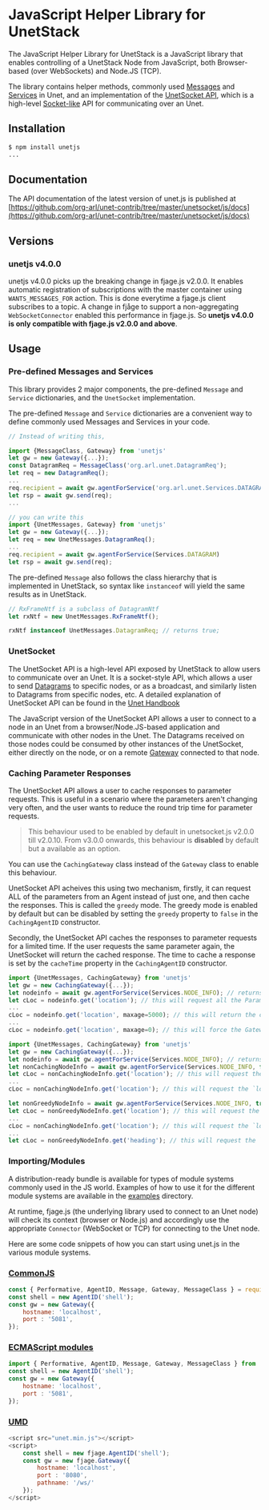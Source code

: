 # JavaScript Helper Library for UnetStack

The JavaScript Helper Library for UnetStack is a JavaScript library that enables controlling of a UnetStack Node from JavaScript, both Browser-based (over WebSockets) and Node.JS (TCP).

The library contains helper methods, commonly used [Messages](https://fjage.readthedocs.io/en/latest/messages.html) and [Services](https://fjage.readthedocs.io/en/latest/services.html) in Unet, and an implementation of the [UnetSocket API](https://unetstack.net/handbook/unet-handbook_unetsocket_api.html), which is a high-level [Socket-like](https://en.wikipedia.org/wiki/Network_socket) API for communicating over an Unet.

## Installation

```sh
$ npm install unetjs
...
```

## Documentation

The API documentation of the latest version of unet.js is published at [https://github.com/org-arl/unet-contrib/tree/master/unetsocket/js/docs](https://github.com/org-arl/unet-contrib/tree/master/unetsocket/js/docs)

## Versions

### unetjs v4.0.0

unetjs v4.0.0 picks up the breaking change in fjage.js v2.0.0. It enables automatic registration of subscriptions with the master container using `WANTS_MESSAGES_FOR` action. This is done everytime a fjage.js client subscribes to a topic. A change in fjåge to support a non-aggregating `WebSocketConnector` enabled this performance in fjage.js. So **unetjs v4.0.0 is only compatible with fjage.js v2.0.0 and above**.

## Usage

### Pre-defined Messages and Services

This library provides 2 major components, the pre-defined `Message` and `Service` dictionaries, and the `UnetSocket` implementation.

The pre-defined `Message` and `Service` dictionaries are a convenient way to define commonly used Messages and Services in your code.

```js
// Instead of writing this,

import {MessageClass, Gateway} from 'unetjs'
let gw = new Gateway({...});
const DatagramReq = MessageClass('org.arl.unet.DatagramReq');
let req = new DatagramReq();
...
req.recipient = await gw.agentForService('org.arl.unet.Services.DATAGRAM')
let rsp = await gw.send(req);
...

// you can write this
import {UnetMessages, Gateway} from 'unetjs'
let gw = new Gateway({...});
let req = new UnetMessages.DatagramReq();
...
req.recipient = await gw.agentForService(Services.DATAGRAM)
let rsp = await gw.send(req);
```

The pre-defined `Message` also follows the class hierarchy that is implemented in UnetStack, so syntax like `instanceof` will yield the same results as in UnetStack.

```js
// RxFrameNtf is a subclass of DatagramNtf
let rxNtf = new UnetMessages.RxFrameNtf();

rxNtf instanceof UnetMessages.DatagramReq; // returns true;
```

### UnetSocket

The UnetSocket API is a high-level API exposed by UnetStack to allow users to communicate over an Unet. It is a socket-style API, which allows a user to send [Datagrams](https://unetstack.net/handbook/unet-handbook_datagram_service.html) to specific nodes, or as a broadcast, and similarly listen to Datagrams from specific nodes, etc. A detailed explanation of UnetSocket API can be found in the [Unet Handbook](https://unetstack.net/handbook/unet-handbook_unetsocket_api.html)

The JavaScript version of the UnetSocket API allows a user to connect to a node in an Unet from a browser/Node.JS-based application and communicate with other nodes in the Unet. The Datagrams received on those nodes could be consumed by other instances of the UnetSocket, either directly on the node, or on a remote [Gateway](https://fjage.readthedocs.io/en/latest/remote.html#interacting-with-agents-using-a-gateway) connected to that node.

### Caching Parameter Responses

The UnetSocket API allows a user to cache responses to parameter requests. This is useful in a scenario where the parameters aren't changing very often, and the user wants to reduce the round trip time for parameter requests.

> This behaviour used to be enabled by default in unetsocket.js v2.0.0 till v2.0.10. From v3.0.0 onwards, this behaviour is **disabled** by default but a available as an option.

You can use the `CachingGateway` class instead of the `Gateway` class to enable this behaviour.

UnetSocket API acheives this using two mechanism, firstly, it can request ALL of the parameters from an Agent instead of just one, and then cache the responses. This is called the `greedy` mode. The greedy mode is enabled by default but can be disabled by setting the `greedy` property to `false` in the `CachingAgentID` constructor.

Secondly, the UnetSocket API caches the responses to parameter requests for a limited time. If the user requests the same parameter again, the UnetSocket will return the cached response. The time to cache a response is set by the `cacheTime` property in the `CachingAgentID` constructor.

```js
import {UnetMessages, CachingGateway} from 'unetjs'
let gw = new CachingGateway({...});
let nodeinfo = await gw.agentForService(Services.NODE_INFO); // returns a CachingAgentID
let cLoc = nodeinfo.get('location'); // this will request all the Parameters from the Agent, and cache the responses.
...
cLoc = nodeinfo.get('location', maxage=5000); // this will return the cached response if it was called within 5000ms of the original request.
...
cLoc = nodeinfo.get('location', maxage=0); // this will force the Gateway to request the parameter again.
```

```js
import {UnetMessages, CachingGateway} from 'unetjs'
let gw = new CachingGateway({...});
let nodeinfo = await gw.agentForService(Services.NODE_INFO); // returns a CachingAgentID
let nonCachingNodeInfo = await gw.agentForService(Services.NODE_INFO, false); // returns an AgentID without caching (original fjage.js functionality).
let cLoc = nonCachingNodeInfo.get('location'); // this will request the `location` parameter from the Agent.
...
cLoc = nonCachingNodeInfo.get('location'); // this will request the `location` parameter from the Agent again.

let nonGreedyNodeInfo = await gw.agentForService(Services.NODE_INFO, true, false); // returns an CachingAgentID that's not greedy.
let cLoc = nonGreedyNodeInfo.get('location'); // this will request the `location` parameter from the Agent.
...
cLoc = nonCachingNodeInfo.get('location'); // this will request the `location` parameter from the cache.
...
let cLoc = nonGreedyNodeInfo.get('heading'); // this will request the `heading` parameter from the Agent.
```

### Importing/Modules

A distribution-ready bundle is available for types of module systems commonly used in the JS world. Examples of how to use it for the different module systems are available in the [examples](/examples) directory.

At runtime, fjage.js (the underlying library used to connect to an Unet node) will check its context (browser or Node.js) and accordingly use the appropriate `Connector` (WebSocket or TCP) for connecting to the Unet node.

Here are some code snippets of how you can start using unet.js in the various module systems.

### [CommonJS](dist/cjs)

```js
const { Performative, AgentID, Message, Gateway, MessageClass } = require('unetjs');
const shell = new AgentID('shell');
const gw = new Gateway({
    hostname: 'localhost',
    port : '5081',
});
```

### [ECMAScript modules](dist/esm)

```js
import { Performative, AgentID, Message, Gateway, MessageClass } from 'unetjs'
const shell = new AgentID('shell');
const gw = new Gateway({
    hostname: 'localhost',
    port : '5081',
});
```

### [UMD](dist)

```js
<script src="unet.min.js"></script>
<script>
    const shell = new fjage.AgentID('shell');
    const gw = new fjage.Gateway({
        hostname: 'localhost',
        port : '8080',
        pathname: '/ws/'
    });
</script>
```
